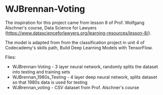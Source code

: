 # WJBrennan-Voting

The inspiration for this project came from lesson 8 of Prof. Wolfgang Alschner's course, Data Science for Lawyers (https://www.datascienceforlawyers.org/learning-resources/lesson-8/).

The model is adapted from from the classification project in unit 4 of Codecademy's skills path, Build Deep Learning Models with TensorFlow.

Files:

* WJBrennan-Voting - 3 layer neural network, randomly splits the dataset into testing and training sets
* WJBrennan_1980s_Testing - 4 layer deep neural network, splits dataset so that 1980s data is used for testing
* WJBrennan_voting - CSV dataset from Prof. Alschner's course


